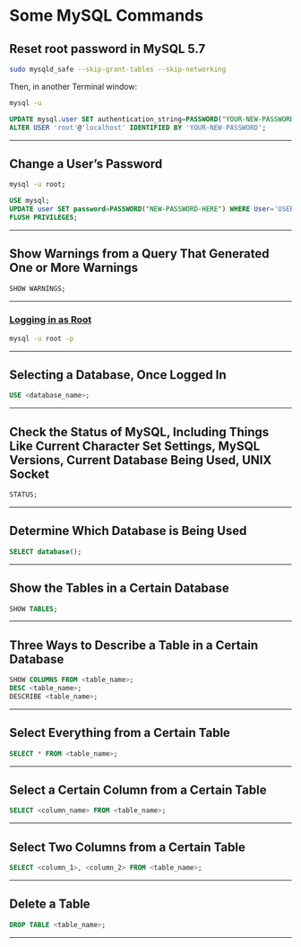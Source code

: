 # Some MySQL Commands

## Reset root password in MySQL 5.7

```bash
sudo mysqld_safe --skip-grant-tables --skip-networking
```

Then, in another Terminal window:

```bash
mysql -u
```
```sql
UPDATE mysql.user SET authentication_string=PASSWORD("YOUR-NEW-PASSWORD") WHERE User='root';
ALTER USER 'root'@'localhost' IDENTIFIED BY 'YOUR-NEW-PASSWORD';
```

---

## Change a User’s Password

```bash
mysql -u root;
```
```sql
USE mysql;
UPDATE user SET password=PASSWORD("NEW-PASSWORD-HERE") WHERE User='USER';
FLUSH PRIVILEGES;
```

---

## Show Warnings from a Query That Generated One or More Warnings

```sql
SHOW WARNINGS;
```

---

### [Logging in as Root](http://www.youtube.com/watch?v=9NCbFHC7xDc)

```bash
mysql -u root -p
```

---

## Selecting a Database, Once Logged In

```sql
USE <database_name>;
```

---

## Check the Status of MySQL, Including Things Like Current Character Set Settings, MySQL Versions, Current Database Being Used, UNIX Socket

```sql
STATUS;
```

---

## Determine Which Database is Being Used

```sql
SELECT database();
```

---

## Show the Tables in a Certain Database

```sql
SHOW TABLES;
```

---

## Three Ways to Describe a Table in a Certain Database

```sql
SHOW COLUMNS FROM <table_name>;
DESC <table_name>;
DESCRIBE <table_name>;
```

---

## Select Everything from a Certain Table

```sql
SELECT * FROM <table_name>;
```

---

## Select a Certain Column from a Certain Table

```sql
SELECT <column_name> FROM <table_name>;
```

---

## Select Two Columns from a Certain Table

```sql
SELECT <column_1>, <column_2> FROM <table_name>;
```

---

## Delete a Table

```sql
DROP TABLE <table_name>;
```

---
